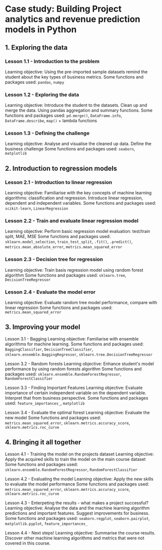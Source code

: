 # Case study: Building Project analytics and revenue prediction models in Python 

## 1. Exploring the data

### Lesson 1.1 - Introduction to the problem
Learning objective: Using the pre-imported sample datasets remind the student about the key types of business metrics. 
Some functions and packages used: `pandas`, `numpy`

### Lesson 1.2 - Exploring the data
Learning objective: Introduce the student to the datasets. Clean up and merge the data. Using pandas aggregation and summary functions.
Some functions and packages used: `pd.merge()`, `DataFrame.info`, `DataFrame.describe`, `map()` + lambda functions 

### Lesson 1.3 - Defining the challenge
Learning objective: Analyse and visualise the cleaned up data. Define the business challenge
Some functions and packages used: `seaborn`, `matplotlib`

## 2. Introduction to regression models

### Lesson 2.1 - Introduction to linear regression
Learning objective: Familiarise with the key concepts of machine learning algorithms: classification and regression. Introduce linear regression, dependent and independent variables.
Some functions and packages used: `scikit-learn`, `LinearRegression`

### Lesson 2.2 - Train and evaluate linear regression model 
Learning objective: Perform basic regression model evaluation: test/train split, MAE, MSE
Some functions and packages used: `sklearn.model_selection`, `train_test_split`, `.fit()`, `.predict()`, `metrics.mean_absolute_error`, `metrics.mean_squared_error`

### Lesson 2.3 - Decision tree for regression 
Learning objective: Train basis regression model using random forest algorithm
Some functions and packages used: `sklearn.tree`, `DecisionTreeRegressor`

### Lesson 2.4 - Evaluate the model error
Learning objective: Evaluate random tree model performance, compare with linear regression
Some functions and packages used: `metrics.mean_squared_error`

## 3. Improving your model

Lesson 3.1 - Bagging
Learning objective: Familiarise with ensemble algorithms for machine learning.
Some functions and packages used: `BaggingClassifier`, `DecisionTreeClassifier`, `sklearn.ensemble.BaggingRegressor`, `sklearn.tree.DecisionTreeRegressor`

Lesson 3.2 - Random forests 
Learning objective: Enhance student's model performance by using random forests algorithm
Some functions and packages used: `sklearn.ensemble.RandomForestRegressor`, `RandomForestClassifier`

Lesson 3.3 - Finding Important Features
Learning objective: Evaluate importance of certain independent variable on the dependent variable. Interpret that from business perspective.
Some functions and packages used: `feature_importances_`, `matplotlib`

Lesson 3.4 - Evaluate the optimal forest 
Learning objective: Evaluate the new model 
Some functions and packages used: `metrics.mean_squared_error`, `sklearn.metrics.accuracy_score`, `sklearn.metrics.roc_curve`

## 4. Bringing it all together

Lesson 4.1 - Training the model on the projects dataset 
Learning objective: Apply the acquired skills to train the model on the main course dataset
Some functions and packages used: `sklearn.ensemble.RandomForestRegressor`, `RandomForestClassifier`

Lesson 4.2 - Evaluating the model
Learning objective: Apply the new skills to evaluate the model performance
Some functions and packages used: `metrics.mean_squared_error`, `sklearn.metrics.accuracy_score`, `sklearn.metrics.roc_curve`

Lesson 4.3 - Enterpeting the results - what makes a project successful?
Learning objective: Analyse the data and the machine learning algorithm predictions and important features. Suggest improvements for business.
Some functions and packages used: `seaborn.regplot`, `seaborn.pairplot`, `matplotlib.pyplot`, `feature_importances_`

Lesson 4.4  - Next steps!
Learning objective: Summarise the course results. Discover other machine learning algorithms and metrics that were not covered in this course.
